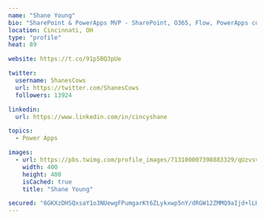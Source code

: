 ```yaml
---
name: "Shane Young"
bio: "SharePoint & PowerApps MVP - SharePoint, O365, Flow, PowerApps consulting? @PowerApps911 | Pure Snark? You found it."
location: Cincinnati, OH
type: "profile"
heat: 89

website: https://t.co/91p5BQ3pUe

twitter:
  username: ShanesCows
  url: https://twitter.com/ShanesCows
  followers: 13924

linkedin:
  url: https://www.linkedin.com/in/cincyshane

topics:
  - Power Apps

images:
  - url: https://pbs.twimg.com/profile_images/713100007398883329/qUzvsvQ3_400x400.jpg
    width: 400
    height: 400
    isCached: true
    title: "Shane Young"

secured: "6GKXzDHSQxsaY1o3NUewgFPumgarKt6ZLykxwp5nY/dRGW12ZMMQ9aIjd+lLHUW65fdv0MesrWXYpnYLB/Hm3m8P8uIQF2wSjQ8NplVYrcpEJSzbuTC8mlyKDMWVJBucicHB+NXwAF2izEuxfhKVj0SmcDGD6LsdFR6lXjxA4cvGVPxCvaemDCmhAoMxYxxcg9NmvoEHXNMqu5V7w66IMtBSF/OlW+kmJQiKjvAbSSvR4P1QV/g8lWLRaPr2zWxJHt3pkau9weFgpNPZ7TCG9CGlKr31thP7THDmbzADxAJr5BztkP3RW7vuPNc+WG9V4XODv1JMfAsGrAs0rz8BlXiUGUjUrhvRMrd4SQOMXed7R94/76Am4xmemLDLnd8ZhoDeR7i2+W/enboqW0vGk8WFEqhgoG7iUMRgvcVgjF4=;Sb+ngFB8PKws3CdTeeTV9g=="
---
```


